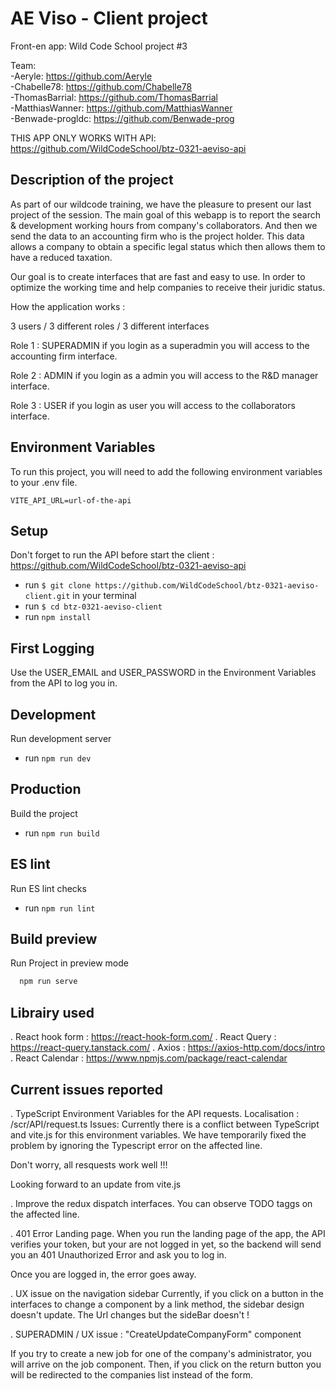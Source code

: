 # AE Viso - Client project

Front-en app: Wild Code School project #3

Team:  
 -Aeryle: https://github.com/Aeryle  
 -Chabelle78: https://github.com/Chabelle78  
 -ThomasBarrial: https://github.com/ThomasBarrial  
 -MatthiasWanner: https://github.com/MatthiasWanner  
 -Benwade-progldc: https://github.com/Benwade-prog

THIS APP ONLY WORKS WITH API: https://github.com/WildCodeSchool/btz-0321-aeviso-api

## Description of the project

As part of our wildcode training, we have the pleasure to present our last project of the session. The main goal of this webapp is to report the search & development working hours from company's collaborators. And then we send the data to an accounting firm who is the project holder. This data allows a company to obtain a specific legal status which then allows them to have a reduced taxation.

Our goal is to create interfaces that are fast and easy to use. In order to optimize the working time and help companies to receive their juridic status.

How the application works :

3 users / 3 different roles / 3 different interfaces

Role 1 : SUPERADMIN if you login as a superadmin you will access to the accounting firm interface.

Role 2 : ADMIN if you login as a admin you will access to the R&D manager interface.

Role 3 : USER if you login as user you will access to the collaborators interface.

## Environment Variables

To run this project, you will need to add the following environment variables to your .env file.

`VITE_API_URL=url-of-the-api`

## Setup

Don't forget to run the API before start the client : https://github.com/WildCodeSchool/btz-0321-aeviso-api

- run `$ git clone https://github.com/WildCodeSchool/btz-0321-aeviso-client.git` in your terminal
- run `$ cd btz-0321-aeviso-client`
- run `npm install `

## First Logging

Use the USER_EMAIL and USER_PASSWORD in the Environment Variables from the API to log you in.

## Development

Run development server

- run `npm run dev`

## Production

Build the project

- run `npm run build`

## ES lint

Run ES lint checks

- run `npm run lint`

## Build preview

Run Project in preview mode

```bash
  npm run serve
```

## Librairy used

. React hook form : https://react-hook-form.com/
. React Query : https://react-query.tanstack.com/
. Axios : https://axios-http.com/docs/intro
. React Calendar : https://www.npmjs.com/package/react-calendar

## Current issues reported

. TypeScript Environment Variables for the API requests.
Localisation : /scr/API/request.ts
Issues:
Currently there is a conflict between TypeScript and vite.js for this environment variables.
We have temporarily fixed the problem by ignoring the Typescript error on the affected line.

Don't worry, all resquests work well !!!

Looking forward to an update from vite.js

. Improve the redux dispatch interfaces. You can observe TODO taggs on the affected line.

. 401 Error Landing page.
When you run the landing page of the app, the API verifies your token, but your are not logged in yet, so the backend will send you an 401 Unauthorized Error and ask you to log in.

Once you are logged in, the error goes away.

. UX issue on the navigation sidebar
Currently, if you click on a button in the interfaces to change a component by a link method, the sidebar design doesn't update. The Url changes but the sideBar doesn't !

. SUPERADMIN / UX issue : "CreateUpdateCompanyForm" component

If you try to create a new job for one of the company's administrator, you will arrive on the job component.
Then, if you click on the return button you will be redirected to the companies list instead of the form.
